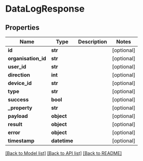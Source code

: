 # DataLogResponse


## Properties
Name | Type | Description | Notes
------------ | ------------- | ------------- | -------------
**id** | **str** |  | [optional] 
**organisation_id** | **str** |  | [optional] 
**user_id** | **str** |  | [optional] 
**direction** | **int** |  | [optional] 
**device_id** | **str** |  | [optional] 
**type** | **str** |  | [optional] 
**success** | **bool** |  | [optional] 
**_property** | **str** |  | [optional] 
**payload** | **object** |  | [optional] 
**result** | **object** |  | [optional] 
**error** | **object** |  | [optional] 
**timestamp** | **datetime** |  | [optional] 

[[Back to Model list]](../README.md#documentation-for-models) [[Back to API list]](../README.md#documentation-for-api-endpoints) [[Back to README]](../README.md)


